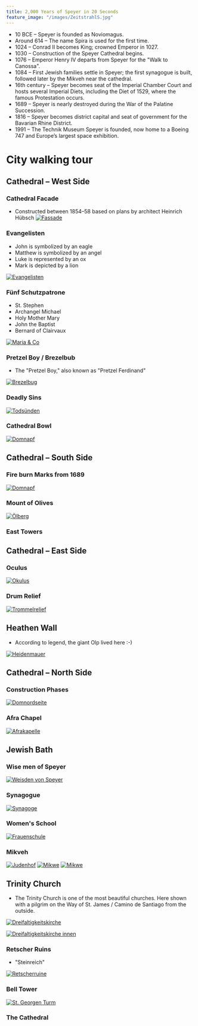 ```yaml
---
title: 2,000 Years of Speyer in 20 Seconds
feature_image: "/images/ZeitstrahlS.jpg"
---
```



* 10 BCE – Speyer is founded as Noviomagus.
* Around 614 – The name Spira is used for the first time.
* 1024 – Conrad II becomes King; crowned Emperor in 1027.
* 1030 – Construction of the Speyer Cathedral begins.
* 1076 – Emperor Henry IV departs from Speyer for the "Walk to Canossa".
* 1084 – First Jewish families settle in Speyer; the first synagogue is built, followed later by the Mikveh near the cathedral.
* 16th century – Speyer becomes seat of the Imperial Chamber Court and hosts several  Imperial Diets, including the Diet of 1529, where the famous Protestation occurs.
* 1689 – Speyer is nearly destroyed during the War of the Palatine Succession.
* 1816 – Speyer becomes district capital and seat of government for the Bavarian Rhine District.
* 1991 – The Technik Museum Speyer is founded, now home to a Boeing 747 and Europe’s largest space exhibition.


# City walking tour

## Cathedral – West Side
### Cathedral Facade
* Constructed between 1854–58 based on plans by architect Heinrich Hübsch
[![Fassade](/images/20240319_175130%20(Small).jpg)](/images/20240319_175130.jpg)

### Evangelisten
* John is symbolized by an eagle
* Matthew is symbolized by an angel
* Luke is represented by an ox
* Mark is depicted by a lion

[![Evangelisten](/images/20231230_150947%20(Small).jpg)](/images/20231230_150947.jpg)


### Fünf Schutzpatrone 
* St. Stephen
* Archangel Michael
* Holy Mother Mary
* John the Baptist
* Bernard of Clairvaux

[![Maria & Co](/images/20231230_150940%20(Small).jpg)](/images/20231230_150940.jpg)

### Pretzel Boy / Brezelbub
* The "Pretzel Boy," also known as "Pretzel Ferdinand"

[![Brezelbug](/images/20231230_151010%20(Small).jpg)](/images/20231230_151010.jpg)

### Deadly Sins
[![Todsünden](/images/20231230_151055%20(Small).jpg)](/images/20231230_151055.jpg)

### Cathedral Bowl
[![Domnapf](/images/20240303_163139%20(Small).jpg)](/images/20240303_163139.jpg)

## Cathedral – South Side
### Fire burn Marks from 1689
[![Domnapf](/images/Brandspuren%20(Small).jpg)](/images/Brandspuren.jpg)


### Mount of Olives
[![Ölberg](/images/Oelberg%20(Small).jpg)](/images/Oelberg.jpg)

### East Towers

## Cathedral – East Side
### Oculus
[![Okulus](/images/20211107_165047%20(Small).jpg)](/images/20211107_165047.jpg)

### Drum Relief
[![Trommelrelief](/images/P1110705%20(1)%20(Small).jpg)](/images/P1110705%20(1).jpg)

## Heathen Wall
* According to legend, the giant Olp lived here :-)

[![Heidenmauer](/images/20240225_131543%20(Small).jpg)](/images/20240225_131543.jpg)

## Cathedral – North Side
### Construction Phases
[![Domnordseite](/images/Domnordseite%20(Small).jpg)](/images/Domnordseite.jpg)

### Afra Chapel
[![Afrakapelle](/images/20211107_165452%20(Small).jpg)](/images/20211107_165452.jpg)

## Jewish Bath
### Wise men of Speyer
[![Weisden von Speyer](/images/20240530_115624937_iOS%20(Small).jpg)](/images/20240530_115624937_iOS.jpg)

### Synagogue
[![Synagoge](/images/20240330_150140%20(Small).jpg)](/images/20240330_150140.jpg)

### Women's School
[![Frauenschule](/images/20240330_150138%20(Small).jpg)](/images/20240330_150138.jpg)

### Mikveh
[![Judenhof](/images/Judenhof1%20(Small).jpg)](/images/Judenhof1.jpg)
[![Mikwe](/images/Mikwe1%20(Large).jpg)](/images/Mikwe1.jpg)
[![Mikwe](/images/Mikwe2%20(Large).jpg)](/images/Mikwe2.jpg)

## Trinity Church
* The Trinity Church is one of the most beautiful churches. Here shown with a pilgrim on the Way of St. James / Camino de Santiago from the outside.

[![Dreifaltigkeitskirche](/images/DFK%20(Small).jpg)](/images/DFK.jpg)

[![Dreifaltigkeitskirche innen](/images/DFKi%20(Small).jpg)](/images/DFKi.jpg)

### Retscher Ruins
* "Steinreich"

[![Retscherruine](/images/Retscherruine%20(Small).jpg)](/images/Retscherruine.jpg)

### Bell Tower
[![St. Georgen Turm](/images/StGeorgenTurm%20(Small).jpg)](/images/StGeorgenTurm.jpg)

### The Cathedral
